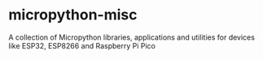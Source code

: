 # micropython-misc
A collection of Micropython libraries, applications and utilities for devices like ESP32, ESP8266 and Raspberry Pi Pico

